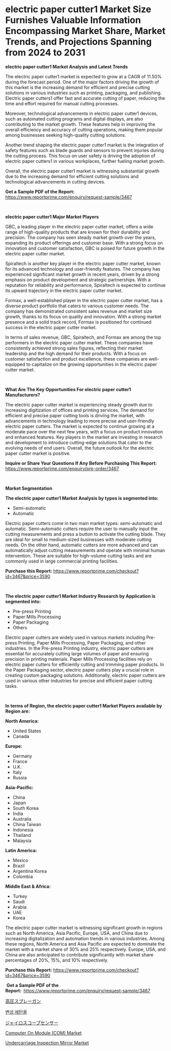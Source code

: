 <p><h1>electric paper cutter1 Market Size Furnishes Valuable Information Encompassing Market Share, Market Trends, and Projections Spanning from 2024 to 2031</h1></p><p><strong>electric paper cutter1 Market Analysis and Latest Trends</strong></p>
<p><p>The electric paper cutter1 market is expected to grow at a CAGR of 11.50% during the forecast period. One of the major factors driving the growth of this market is the increasing demand for efficient and precise cutting solutions in various industries such as printing, packaging, and publishing. Electric paper cutters1 offer fast and accurate cutting of paper, reducing the time and effort required for manual cutting processes.</p><p>Moreover, technological advancements in electric paper cutter1 devices, such as automated cutting programs and digital displays, are also contributing to the market growth. These features help in improving the overall efficiency and accuracy of cutting operations, making them popular among businesses seeking high-quality cutting solutions.</p><p>Another trend shaping the electric paper cutter1 market is the integration of safety features such as blade guards and sensors to prevent injuries during the cutting process. This focus on user safety is driving the adoption of electric paper cutters1 in various workplaces, further fueling market growth.</p><p>Overall, the electric paper cutter1 market is witnessing substantial growth due to the increasing demand for efficient cutting solutions and technological advancements in cutting devices.</p></p>
<p><strong>Get a Sample PDF of the Report:&nbsp;</strong> <a href="https://www.reportprime.com/enquiry/request-sample/3467">https://www.reportprime.com/enquiry/request-sample/3467</a></p>
<p>&nbsp;</p>
<p><strong>electric paper cutter1 Major Market Players</strong></p>
<p><p>GBC, a leading player in the electric paper cutter market, offers a wide range of high-quality products that are known for their durability and precision. The company has seen steady market growth over the years, expanding its product offerings and customer base. With a strong focus on innovation and customer satisfaction, GBC is poised for future growth in the electric paper cutter market.</p><p>Spiraltech is another key player in the electric paper cutter market, known for its advanced technology and user-friendly features. The company has experienced significant market growth in recent years, driven by a strong emphasis on product development and strategic partnerships. With a reputation for reliability and performance, Spiraltech is expected to continue its upward trajectory in the electric paper cutter market.</p><p>Formax, a well-established player in the electric paper cutter market, has a diverse product portfolio that caters to various customer needs. The company has demonstrated consistent sales revenue and market size growth, thanks to its focus on quality and innovation. With a strong market presence and a solid track record, Formax is positioned for continued success in the electric paper cutter market.</p><p>In terms of sales revenue, GBC, Spiraltech, and Formax are among the top performers in the electric paper cutter market. These companies have consistently achieved strong sales figures, reflecting their market leadership and the high demand for their products. With a focus on customer satisfaction and product excellence, these companies are well-equipped to capitalize on the growing opportunities in the electric paper cutter market.</p></p>
<p>&nbsp;</p>
<p><strong>What Are The Key Opportunities For electric paper cutter1 Manufacturers?</strong></p>
<p><p>The electric paper cutter market is experiencing steady growth due to increasing digitization of offices and printing services. The demand for efficient and precise paper cutting tools is driving the market, with advancements in technology leading to more precise and user-friendly electric paper cutters. The market is expected to continue growing at a moderate pace over the next few years, with a focus on product innovation and enhanced features. Key players in the market are investing in research and development to introduce cutting-edge solutions that cater to the evolving needs of end users. Overall, the future outlook for the electric paper cutter market is positive.</p></p>
<p><strong>Inquire or Share Your Questions If Any Before Purchasing This Report:</strong> <a href="https://www.reportprime.com/enquiry/pre-order/3467">https://www.reportprime.com/enquiry/pre-order/3467</a></p>
<p>&nbsp;</p>
<p><strong>Market Segmentation</strong></p>
<p><strong>The electric paper cutter1 Market Analysis by types is segmented into:</strong></p>
<p><ul><li>Semi-automatic</li><li>Automatic</li></ul></p>
<p><p>Electric paper cutters come in two main market types: semi-automatic and automatic. Semi-automatic cutters require the user to manually input the cutting measurements and press a button to activate the cutting blade. They are ideal for small to medium-sized businesses with moderate cutting needs. On the other hand, automatic cutters are more advanced and can automatically adjust cutting measurements and operate with minimal human intervention. These are suitable for high-volume cutting tasks and are commonly used in large commercial printing facilities.</p></p>
<p><strong>Purchase this Report:&nbsp;</strong><a href="https://www.reportprime.com/checkout?id=3467&price=3590">https://www.reportprime.com/checkout?id=3467&price=3590</a></p>
<p>&nbsp;</p>
<p><strong>The electric paper cutter1 Market Industry Research by Application is segmented into:</strong></p>
<p><ul><li>Pre-press Printing</li><li>Paper Mills Processing</li><li>Paper Packaging</li><li>Others</li></ul></p>
<p><p>Electric paper cutters are widely used in various markets including Pre-press Printing, Paper Mills Processing, Paper Packaging, and other industries. In the Pre-press Printing industry, electric paper cutters are essential for accurately cutting large volumes of paper and ensuring precision in printing materials. Paper Mills Processing facilities rely on electric paper cutters for efficiently cutting and trimming paper products. In the Paper Packaging sector, electric paper cutters play a crucial role in creating custom packaging solutions. Additionally, electric paper cutters are used in various other industries for precise and efficient paper cutting tasks.</p></p>
<p>&nbsp;</p>
<p><strong>In terms of Region, the electric paper cutter1 Market Players available by Region are:</strong></p>
<p>
    <p> <strong> North America: </strong>
        <ul>
            <li>United States</li>
            <li>Canada</li>
        </ul>
        </p> 
    <p> <strong> Europe: </strong>
        <ul>
            <li>Germany</li>
            <li>France</li>
            <li>U.K.</li>
            <li>Italy</li>
            <li>Russia</li>
        </ul>
        </p> 
    <p> <strong> Asia-Pacific: </strong>
        <ul>
            <li>China</li>
            <li>Japan</li>
            <li>South Korea</li>
            <li>India</li>
            <li>Australia</li>
            <li>China Taiwan</li>
            <li>Indonesia</li>
            <li>Thailand</li>
            <li>Malaysia</li>
        </ul>
        </p> 
    <p> <strong> Latin America: </strong>
        <ul>
            <li>Mexico</li>
            <li>Brazil</li>
            <li>Argentina Korea</li>
            <li>Colombia</li>
        </ul>
        </p> 
    <p> <strong> Middle East & Africa: </strong>
        <ul>
            <li>Turkey</li>
            <li>Saudi</li>
            <li>Arabia</li>
            <li>UAE</li>
            <li>Korea</li>
        </ul>
    </p>
    </p>
<p><p>The electric paper cutter market is witnessing significant growth in regions such as North America, Asia Pacific, Europe, USA, and China due to increasing digitalization and automation trends in various industries. Among these regions, North America and Asia Pacific are expected to dominate the market with a market share of 30% and 25% respectively. Europe, USA, and China are also anticipated to contribute significantly with market share percentages of 20%, 15%, and 10% respectively.</p></p>
<p><strong>Purchase this Report: </strong><a href="https://www.reportprime.com/checkout?id=3467&price=3590">https://www.reportprime.com/checkout?id=3467&price=3590</a></p>
<p>&nbsp;<strong>Get a Sample PDF of the Report:&nbsp;&nbsp;</strong><a href="https://www.reportprime.com/enquiry/request-sample/3467">https://www.reportprime.com/enquiry/request-sample/3467</a></p>
<p><strong></strong></p>
<p><p><a href="https://medium.com/@nairn_boy/2024%E5%B9%B4%E3%81%8B%E3%82%892031%E5%B9%B4%E3%81%BE%E3%81%A7%E3%81%AE%E5%B8%82%E5%A0%B4%E5%8B%95%E5%90%91%E3%81%A8%E5%B8%82%E5%A0%B4%E5%88%86%E6%9E%90%E3%82%92%E4%BA%88%E6%B8%AC%E3%81%97%E3%81%9F%E9%AB%98%E5%9C%A7%E3%82%B9%E3%83%97%E3%83%AC%E3%83%BC%E3%82%AC%E3%83%B3%E5%B8%82%E5%A0%B4-baa9b10d43ca">高圧スプレーガン</a></p><p><a href="https://github.com/khytkeqagplkzqvh/Market-Research-Report-List-1/blob/main/364447313528.md">변성 에탄올</a></p><p><a href="https://medium.com/@ryleebauch2023/%E3%82%B8%E3%83%A3%E3%82%A4%E3%83%AD%E3%82%B9%E3%82%B3%E3%83%BC%E3%83%97%E3%82%BB%E3%83%B3%E3%82%B5%E3%83%BC%E3%81%AE%E5%B8%82%E5%A0%B4%E8%A6%8F%E6%A8%A1-%E5%B8%82%E5%A0%B4%E5%8B%95%E5%90%91%E3%81%A8%E5%B8%82%E5%A0%B4%E4%BA%88%E6%B8%AC-2024%E5%B9%B4%E3%81%8B%E3%82%892031%E5%B9%B4-1ff7efc405d4">ジャイロスコープセンサー</a></p><p><a href="https://github.com/ChiragRP21/Market-Research-Report-List-4/blob/main/computer-on-module-com-market.md">Computer On Module (COM) Market</a></p><p><a href="https://issuu.com/reportprime-2/docs/undercarriage-inspection-mirror-market-size-2030.p">Undercarriage Inspection Mirror Market</a></p></p>